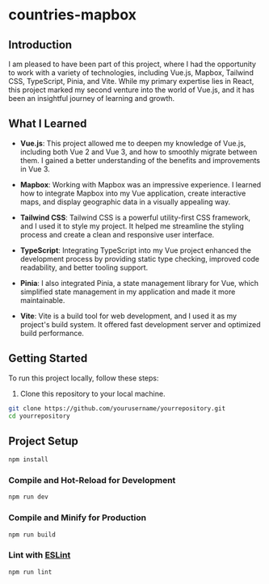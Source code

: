 # countries-mapbox

## Introduction

I am pleased to have been part of this project, where I had the opportunity to work with a variety of technologies, including Vue.js, Mapbox, Tailwind CSS, TypeScript, Pinia, and Vite. While my primary expertise lies in React, this project marked my second venture into the world of Vue.js, and it has been an insightful journey of learning and growth.

## What I Learned

- **Vue.js**: This project allowed me to deepen my knowledge of Vue.js, including both Vue 2 and Vue 3, and how to smoothly migrate between them. I gained a better understanding of the benefits and improvements in Vue 3.

- **Mapbox**: Working with Mapbox was an impressive experience. I learned how to integrate Mapbox into my Vue application, create interactive maps, and display geographic data in a visually appealing way.

- **Tailwind CSS**: Tailwind CSS is a powerful utility-first CSS framework, and I used it to style my project. It helped me streamline the styling process and create a clean and responsive user interface.

- **TypeScript**: Integrating TypeScript into my Vue project enhanced the development process by providing static type checking, improved code readability, and better tooling support.

- **Pinia**: I also integrated Pinia, a state management library for Vue, which simplified state management in my application and made it more maintainable.

- **Vite**: Vite is a build tool for web development, and I used it as my project's build system. It offered fast development server and optimized build performance.

## Getting Started

To run this project locally, follow these steps:

1. Clone this repository to your local machine.

```bash
git clone https://github.com/yourusername/yourrepository.git
cd yourrepository
```

## Project Setup

```sh
npm install
```

### Compile and Hot-Reload for Development

```sh
npm run dev
```

### Compile and Minify for Production

```sh
npm run build
```

### Lint with [ESLint](https://eslint.org/)

```sh
npm run lint
```

